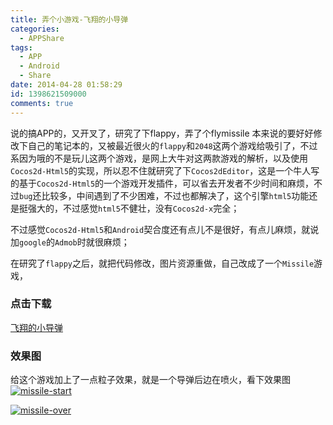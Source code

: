 ```yaml
---
title: 弄个小游戏-飞翔的小导弹
categories:
  - APPShare
tags:
  - APP
  - Android
  - Share
date: 2014-04-28 01:58:29
id: 1398621509000
comments: true
---
```


说的搞APP的，又开叉了，研究了下flappy，弄了个flymissile
本来说的要好好修改下自己的笔记本的，又被最近很火的`flappy`和`2048`这两个游戏给吸引了，不过系因为哦的不是玩儿这两个游戏，是网上大牛对这两款游戏的解析，以及使用`Cocos2d-Html5`的实现，所以忍不住就研究了下`Cocos2dEditor`，这是一个牛人写的基于`Cocos2d-Html5`的一个游戏开发插件，可以省去开发者不少时间和麻烦，不过`bug`还比较多，中间遇到了不少困难，不过也都解决了，这个引擎`html5`功能还是挺强大的，不过感觉`html5`不健壮，没有`Cocos2d-x`完全；

不过感觉`Cocos2d-Html5`和`Android`契合度还有点儿不是很好，有点儿麻烦，就说加`google`的`Admob`时就很麻烦；

在研究了`flappy`之后，就把代码修改，图片资源重做，自己改成了一个`Missile`游戏，

### 点击下载
[飞翔的小导弹](http://lzan13.qiniudn.com/blog/uploads/files/2014/02/Missile.apk)

### 效果图
给这个游戏加上了一点粒子效果，就是一个导弹后边在喷火，看下效果图
[![missile-start](http://lzan13.qiniudn.com/blog/uploads/images/2014/04/missile-start.png)](http://lzan13.qiniudn.com/blog/uploads/images/2014/04/missile-start.png)

[![missile-over](http://lzan13.qiniudn.com/blog/uploads/images/2014/04/missile-over.png)](http://lzan13.qiniudn.com/blog/uploads/images/2014/04/missile-over.png)